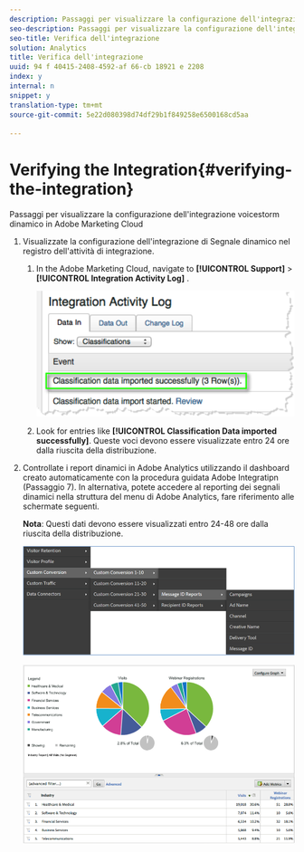 ```yaml
---
description: Passaggi per visualizzare la configurazione dell'integrazione voicestorm dinamico in Adobe Marketing Cloud
seo-description: Passaggi per visualizzare la configurazione dell'integrazione voicestorm dinamico in Adobe Marketing Cloud
seo-title: Verifica dell'integrazione
solution: Analytics
title: Verifica dell'integrazione
uuid: 94 f 40415-2408-4592-af 66-cb 18921 e 2208
index: y
internal: n
snippet: y
translation-type: tm+mt
source-git-commit: 5e22d080398d74df29b1f849258e6500168cd5aa

---
```



# Verifying the Integration{#verifying-the-integration}

Passaggi per visualizzare la configurazione dell'integrazione voicestorm dinamico in Adobe Marketing Cloud

1. Visualizzate la configurazione dell'integrazione di Segnale dinamico nel registro dell'attività di integrazione.
   1. In the Adobe Marketing Cloud, navigate to  **[!UICONTROL Support]** &gt; **[!UICONTROL Integration Activity Log]** .

      ![](assets/integration_activity_log.png)

   1. Look for entries like **[!UICONTROL Classification Data imported successfully]**. Queste voci devono essere visualizzate entro 24 ore dalla riuscita della distribuzione.
1. Controllate i report dinamici in Adobe Analytics utilizzando il dashboard creato automaticamente con la procedura guidata Adobe Integratipn (Passaggio 7). In alternativa, potete accedere al reporting dei segnali dinamici nella struttura del menu di Adobe Analytics, fare riferimento alle schermate seguenti.

   **Nota**: Questi dati devono essere visualizzati entro 24-48 ore dalla riuscita della distribuzione.

   ![](assets/reporting.png)

   ![](assets/reporting2.png)

